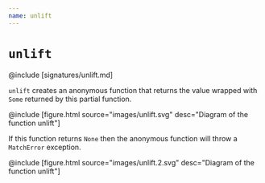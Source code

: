 ```yaml
---
name: unlift
---
```


# `unlift`

@include [signatures/unlift.md]

`unlift` creates an anonymous function that returns the value wrapped with `Some` returned by this partial function.

@include [figure.html source="images/unlift.svg" desc="Diagram of the function unlift"]

If this function returns `None` then the anonymous function will throw a `MatchError` exception.

@include [figure.html source="images/unlift.2.svg" desc="Diagram of the function unlift"]

